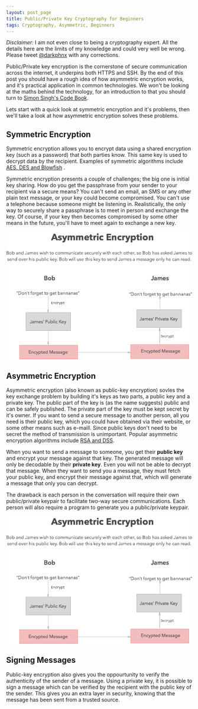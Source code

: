 ```yaml
---
layout: post_page
title: Public/Private Key Cryptography for Beginners
tags: Cryptography, Asymmetric, Beginners
---
```


_Disclaimer:_ I am not even close to being a cryptography expert. All the details here are the limits of my knowledge and could very well be wrong. Please tweet [@darkphnx](https://twitter.com/darkphnx) with any corrections.

Public/Private key encryption is the cornerstone of secure communication across the internet, it underpins both HTTPS and SSH. By the end of this post you should have a rough idea of how asymmetric encryption works, and it's practical application in common technologies. We won't be looking at the maths behind the technology, for an introduction to that you should turn to [Simon Singh's Code  Book][1].

Lets start with a quick look at symmetric encryption and it's problems, then we'll take a look at how asymmetric encryption solves these problems.

## Symmetric Encryption
Symmetric encryption allows you to encrypt data using a shared encryption key (such as a password) that both parties know. This same key is used to decrypt data by the recipient. Examples of symmetric algorithms include [AES, DES and Blowfish][2] .

Symmetric encryption presents a couple of challenges; the big one is initial key sharing. How do you get the passphrase from your sender to your recipient via a secure means? You can't send an email, an SMS or any other plain text message, or your key could become compromised. You can't use a telephone because someone might be listening in. Realistically, the only way to securely share a passphrase is to meet in person and exchange the key. Of course, if your key then becomes compromised by some other means in the future, you'll have to meet again to exchange a new key.

![Symmetric Encryption](/assets/symmetric.png)

## Asymmetric Encryption
Asymmetric encryption (also known as public-key encryption) sovles the key exchange problem by building it's keys as two parts, a public key and a private key. The public part of the key is (as the name suggests) public and can be safely published. The private part of the key must be kept secret by it's owner. If you want to send a secure message to another person, all you need is their public key, which you could have obtained via their website, or some other means such as e-maill. Since public keys don't need to be secret the method of transmission is unimportant. Popular asymmetric encryption algorithms include [RSA and DSS][3].

When you want to send a message to someone, you get their **public key** and encrypt your message against that key. The generated message will only be decodable by their **private key**. Even you will not be able to decrypt that message. When they want to send you a message, they must fetch your public key, and encrypt their message against that, which will generate a message that only you can decrypt.

The drawback is each person in the conversation will require their own public/private keypair to facilitate two-way secure communications. Each person will also require a program to generate you a public/private keypair.

![Asymmetric Encryption](/assets/asymmetric.png)

## Signing Messages
Public-key encryption also gives you the oppourtunity to verify the authenticity of the sender of a message. Using a private key, it is possible to sign a message which can be verified by the recipient with the public key of the sender. This gives you an extra layer in security, knowing that the message has been sent from a trusted source.

[1]: http://www.amazon.co.uk/gp/product/1857028899/ref=as_li_tl?ie=UTF8&camp=1634&creative=6738&creativeASIN=1857028899&linkCode=as2&tag=danwent-21&linkId=VQZQD7DEECEH4NWU "amazon.co.uk - Simon Singh's Code Book"
[2]: http://en.wikipedia.org/wiki/Symmetric-key_algorithm "Symmetric Key Algorithm - Wikipedia"
[3]: http://en.wikipedia.org/wiki/Public-key_cryptography "Public-key Cryptography - Wikipedia"